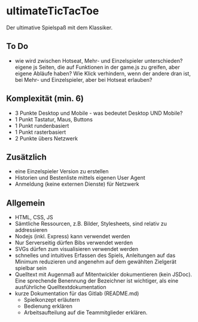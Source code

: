 # ultimateTicTacToe

Der ultimative Spielspaß mit dem Klassiker.

## To Do
* wie wird zwischen Hotseat, Mehr- und Einzelspieler unterschieden? eigene js Seiten, die auf Funktionen in der game.js zu greifen, aber eigene Abläufe haben? Wie Klick verhindern, wenn der andere dran ist, bei Mehr- und Einzelspieler, aber bei Hotseat erlauben?

## Komplexität (min. 6)

- 3 Punkte Desktop und Mobile - was bedeutet Desktop UND Mobile?
- 1 Punkt Tastatur, Maus, Buttons
- 1 Punkt rundenbasiert
- 1 Punkt rasterbasiert
- 2 Punkte übers Netzwerk

## Zusätzlich

- eine Einzelspieler Version zu erstellen
- Historien und Bestenliste mittels eigenen User Agent
- Anmeldung (keine externen Dienste) für Netzwerk

## Allgemein

- HTML, CSS, JS
- Sämtliche Ressourcen, z.B. Bilder, Stylesheets, sind relativ zu addressieren
- Nodejs (inkl. Express) kann verwendet werden
- Nur Serverseitig dürfen Bibs verwendet werden
- SVGs dürfen zum visualisieren verwendet werden
- schnelles und intuitives Erfassen des Spiels, Anleitungen auf das Minimum reduzieren und angenehm auf dem gewählten Zielgerät spielbar sein
- Quelltext mit Augenmaß auf Mitentwickler dokumentieren (kein JSDoc). Eine sprechende Benennung der Bezeichner ist wichtiger, als eine ausführliche Quelltextdokumentation
- kurze Dokumentation für das Gitlab (README.md)
  - Spielkonzept erläutern
  - Bedienung erklären
  - Arbeitsaufteilung auf die Teammitglieder erklären.
